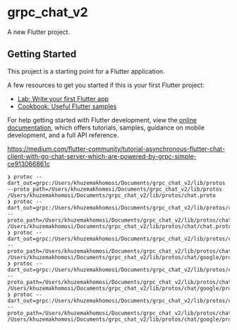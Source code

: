 # grpc_chat_v2

A new Flutter project.

## Getting Started

This project is a starting point for a Flutter application.

A few resources to get you started if this is your first Flutter project:

- [Lab: Write your first Flutter app](https://docs.flutter.dev/get-started/codelab)
- [Cookbook: Useful Flutter samples](https://docs.flutter.dev/cookbook)

For help getting started with Flutter development, view the
[online documentation](https://docs.flutter.dev/), which offers tutorials,
samples, guidance on mobile development, and a full API reference.

https://medium.com/flutter-community/tutorial-asynchronous-flutter-chat-client-with-go-chat-server-which-are-powered-by-grpc-simple-ce913066861c

```
❯ protoc --dart_out=grpc:/Users/khuzemakhomosi/Documents/grpc_chat_v2/lib/protos --proto_path=/Users/khuzemakhomosi/Documents/grpc_chat_v2/lib/protos /Users/khuzemakhomosi/Documents/grpc_chat_v2/lib/protos/chat.proto
❯ protoc --dart_out=grpc:/Users/khuzemakhomosi/Documents/grpc_chat_v2/lib/protos/chat --proto_path=/Users/khuzemakhomosi/Documents/grpc_chat_v2/lib/protos/chat /Users/khuzemakhomosi/Documents/grpc_chat_v2/lib/protos/chat/chat.proto
❯ protoc --dart_out=grpc:/Users/khuzemakhomosi/Documents/grpc_chat_v2/lib/protos/chat/google/protobuf --proto_path=/Users/khuzemakhomosi/Documents/grpc_chat_v2/lib/protos/chat/google/protobuf /Users/khuzemakhomosi/Documents/grpc_chat_v2/lib/protos/chat/google/protobuf/empty.proto
❯ protoc --dart_out=grpc:/Users/khuzemakhomosi/Documents/grpc_chat_v2/lib/protos/chat/google/protobuf --proto_path=/Users/khuzemakhomosi/Documents/grpc_chat_v2/lib/protos/chat/google/protobuf /Users/khuzemakhomosi/Documents/grpc_chat_v2/lib/protos/chat/google/protobuf/timestamp.proto
❯ protoc --dart_out=grpc:/Users/khuzemakhomosi/Documents/grpc_chat_v2/lib/protos/chat/google/protobuf --proto_path=/Users/khuzemakhomosi/Documents/grpc_chat_v2/lib/protos/chat/google/protobuf /Users/khuzemakhomosi/Documents/grpc_chat_v2/lib/protos/chat/google/protobuf/wrappers.proto
```